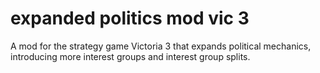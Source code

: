 # expanded politics mod vic 3
 A mod for the strategy game Victoria 3 that expands political mechanics, introducing more interest groups and interest group splits.
